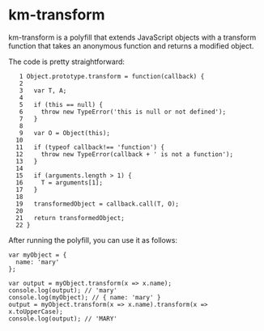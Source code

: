 # km-transform

km-transform is a polyfill that extends JavaScript objects with a transform function that takes an anonymous function and returns a modified object.

The code is pretty straightforward:

```
   1 Object.prototype.transform = function(callback) {
   2
   3   var T, A;
   4
   5   if (this == null) {
   6     throw new TypeError('this is null or not defined');
   7   }
   8
   9   var O = Object(this);
  10
  11   if (typeof callback!== 'function') {
  12     throw new TypeError(callback + ' is not a function');
  13   }
  14
  15   if (arguments.length > 1) {
  16     T = arguments[1];
  17   }
  18
  19   transformedObject = callback.call(T, O);
  20
  21   return transformedObject;
  22 }
```

After running the polyfill, you can use it as follows:

```
var myObject = {
  name: 'mary'
};

var output = myObject.transform(x => x.name);
console.log(output); // 'mary'
console.log(myObject); // { name: 'mary' }
output = myObject.transform(x => x.name).transform(x => x.toUpperCase);
console.log(output); // 'MARY'

